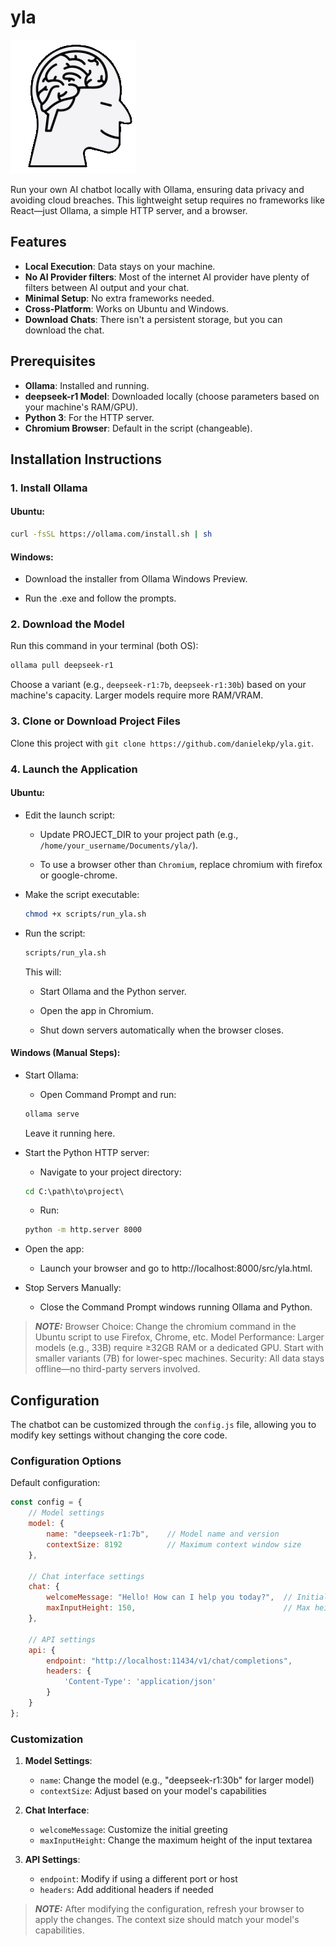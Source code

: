 # yla
![yla](media/assistant.png "a title") 

Run your own AI chatbot locally with Ollama, ensuring data privacy and avoiding cloud breaches. This lightweight setup requires no frameworks like React—just Ollama, a simple HTTP server, and a browser.

## Features
- **Local Execution**: Data stays on your machine.
- **No AI Provider filters**: Most of the internet AI provider have plenty of filters between AI output and your chat.
- **Minimal Setup**: No extra frameworks needed.
- **Cross-Platform**: Works on Ubuntu and Windows.
- **Download Chats**: There isn't a persistent storage, but you can download the chat.

## Prerequisites
- **Ollama**: Installed and running.
- **deepseek-r1 Model**: Downloaded locally (choose parameters based on your machine's RAM/GPU).
- **Python 3**: For the HTTP server.
- **Chromium Browser**: Default in the script (changeable).

## Installation Instructions

### 1. Install Ollama
#### **Ubuntu**:
```bash
curl -fsSL https://ollama.com/install.sh | sh
```

#### **Windows**:

- Download the installer from Ollama Windows Preview.

- Run the .exe and follow the prompts.

### 2. Download the Model

Run this command in your terminal (both OS):
```bash
ollama pull deepseek-r1
```

Choose a variant (e.g., `deepseek-r1:7b`, `deepseek-r1:30b`) based on your machine's capacity. Larger models require more RAM/VRAM.

### 3. Clone or Download Project Files

Clone this project with `git clone https://github.com/danielekp/yla.git`.

### 4. Launch the Application

#### **Ubuntu**:

- Edit the launch script:

    - Update PROJECT_DIR to your project path (e.g., `/home/your_username/Documents/yla/`).

    - To use a browser other than `Chromium`, replace chromium with firefox or google-chrome.

- Make the script executable:
    ```bash
    chmod +x scripts/run_yla.sh
    ```

- Run the script:
    ```bash
    scripts/run_yla.sh
    ```

    This will:

    - Start Ollama and the Python server.

    - Open the app in Chromium.

    - Shut down servers automatically when the browser closes.

#### **Windows** (Manual Steps):

- Start Ollama:

    - Open Command Prompt and run:
    ```cmd
    ollama serve
    ```
    Leave it running here.

- Start the Python HTTP server:

    - Navigate to your project directory:
    ```cmd
    cd C:\path\to\project\
    ```

    - Run:
    ```cmd
    python -m http.server 8000
    ```

- Open the app:

    - Launch your browser and go to http://localhost:8000/src/yla.html.

- Stop Servers Manually:

    - Close the Command Prompt windows running Ollama and Python.

> **_NOTE:_**  Browser Choice: Change the chromium command in the Ubuntu script to use Firefox, Chrome, etc. 
    Model Performance: Larger models (e.g., 33B) require ≥32GB RAM or a dedicated GPU. Start with smaller variants (7B) for lower-spec machines.
    Security: All data stays offline—no third-party servers involved.

## Configuration

The chatbot can be customized through the `config.js` file, allowing you to modify key settings without changing the core code.

### Configuration Options

Default configuration:
```javascript
const config = {
    // Model settings
    model: {
        name: "deepseek-r1:7b",    // Model name and version
        contextSize: 8192          // Maximum context window size
    },
    
    // Chat interface settings
    chat: {
        welcomeMessage: "Hello! How can I help you today?",  // Initial greeting
        maxInputHeight: 150,                                 // Max height of input box
    },
    
    // API settings
    api: {
        endpoint: "http://localhost:11434/v1/chat/completions",
        headers: {
            'Content-Type': 'application/json'
        }
    }
};
```

### Customization

1. **Model Settings**:
   - `name`: Change the model (e.g., "deepseek-r1:30b" for larger model)
   - `contextSize`: Adjust based on your model's capabilities

2. **Chat Interface**:
   - `welcomeMessage`: Customize the initial greeting
   - `maxInputHeight`: Change the maximum height of the input textarea

3. **API Settings**:
   - `endpoint`: Modify if using a different port or host
   - `headers`: Add additional headers if needed

> **_NOTE:_** After modifying the configuration, refresh your browser to apply the changes. The context size should match your model's capabilities.